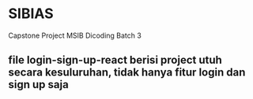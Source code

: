 # SIBIAS
Capstone Project MSIB Dicoding Batch 3
## file login-sign-up-react berisi project utuh secara kesuluruhan, tidak hanya fitur login dan sign up saja
